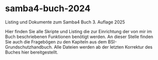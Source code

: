 # samba4-buch-2024
Listing und Dokumente zum Samba4 Buch 3. Auflage 2025

Hier finden Sie alle Skripte und Listing die zur Einrichtung der von mir im Buch beschriebenen Funktionen benötigt werden. An dieser Stelle finden Sie auch die Fragebögen zu den Kapiteln aus dem BSI-Grundschutzhandbuch. Alle Dateien werden ab der letzten Korrektur des Buches hier bereitgestellt. 

